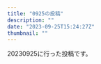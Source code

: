 ```yaml
---
title: "0925の投稿"
description: ""
date: "2023-09-25T15:24:27Z"
thumbnail: ""
---
```

20230925に行った投稿です。
<!--more-->

